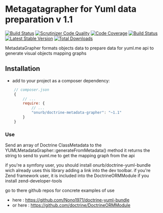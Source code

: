 # Metagatagrapher for Yuml data preparation v 1.1

[![Build Status](https://travis-ci.org/Nono1971/Doctrine-MetadataGrapher.svg?branch=master)](https://travis-ci.org/Nono1971/Doctrine-MetadataGrapher) [![Scrutinizer Code Quality](https://scrutinizer-ci.com/g/Nono1971/Doctrine-MetadataGrapher/badges/quality-score.png?b=master)](https://scrutinizer-ci.com/g/Nono1971/Doctrine-MetadataGrapher/?branch=master) [![Code Coverage](https://scrutinizer-ci.com/g/Nono1971/Doctrine-MetadataGrapher/badges/coverage.png?b=master)](https://scrutinizer-ci.com/g/Nono1971/Doctrine-MetadataGrapher/?branch=master) [![Build Status](https://scrutinizer-ci.com/g/Nono1971/Doctrine-MetadataGrapher/badges/build.png?b=master)](https://scrutinizer-ci.com/g/Nono1971/Doctrine-MetadataGrapher/build-status/master) [![Latest Stable Version](https://poser.pugx.org/onurb/doctrine-metadata-grapher/v/stable)](https://packagist.org/packages/onurb/doctrine-metadata-grapher) [![Total Downloads](https://poser.pugx.org/onurb/doctrine-metadata-grapher/downloads)](https://packagist.org/packages/onurb/doctrine-metadata-grapher) 

MetadataGrapher formats objects data to prepare data for yuml.me api
to generate visual objects mapping graphs

## Installation

- add to your project as a composer dependency:
```javascript
    // composer.json
    {
        // ...
        require: {
            // ...
            "onurb/doctrine-metadata-grapher": "~1.1"
        }
    }
```

### Use

Send an array of Doctrine ClassMetadata to the YUMLMetadataGrapher::generateFromMetadata() method
it returns the string to send to yuml.me to get the mapping graph from the api

if you're a symfony user, you should install onurb/doctrine-yuml-bundle wich already uses this library
adding a link into the dev toolbar.
if you're Zend framework user, it is included into the DoctrineORMModule if you install zend-developer-tools

go to there github repos for concrete examples of use
- here : https://github.com/Nono1971/doctrine-yuml-bundle
- or here : https://github.com/doctrine/DoctrineORMModule
